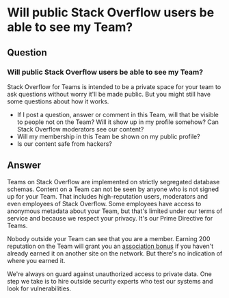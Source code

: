 # Will public Stack Overflow users be able to see my Team?

## Question

### Will public Stack Overflow users be able to see my Team?

Stack Overflow for Teams is intended to be a private space for your team to ask questions without worry it'll be made public. But you might still have some questions about how it works.

* If I post a question, answer or comment in this Team, will that be visible to people not on the Team? Will it show up in my profile somehow? Can Stack Overflow moderators see our content?
* Will my membership in this Team be shown on my public profile?
* Is our content safe from hackers?

## Answer

Teams on Stack Overflow are implemented on strictly segregated database schemas. Content on a Team can not be seen by anyone who is not signed up for your Team. That includes high-reputation users, moderators and even employees of Stack Overflow. Some employees have access to anonymous metadata about your Team, but that's limited under our terms of service and because we respect your privacy. It's our Prime Directive for Teams.

Nobody outside your Team can see that you are a member. Earning 200 reputation on the Team will grant you an [association bonus](https://meta.stackexchange.com/questions/141648/what-is-the-association-bonus) if you haven't already earned it on another site on the network. But there's no indication of where you earned it.

We're always on guard against unauthorized access to private data. One step we take is to hire outside security experts who test our systems and look for vulnerabilities.

